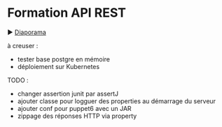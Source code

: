# Formation API REST

:arrow_forward: [Diaporama](https://gaetan-varlet.github.io/formation-api-rest/)

à creuser :
- tester base postgre en mémoire
- déploiement sur Kubernetes

TODO :
- changer assertion junit par assertJ
- ajouter classe pour logguer des properties au démarrage du serveur
- ajouter conf pour puppet6 avec un JAR
- zippage des réponses HTTP via property
